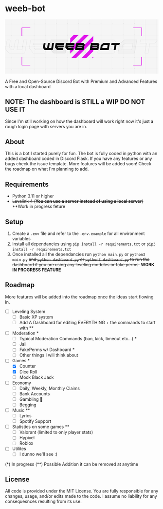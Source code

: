 # weeb-bot
  
![image](assets/static.png)

A Free and Open-Source Discord Bot with Premium and Advanced Features with a local dashboard

## NOTE: The dashboard is STILL a WIP DO NOT USE IT

Since I'm still working on how the dashboard will work right now it's just a rough login page with servers you are in.

## About

This is a bot I started purely for fun. The bot is fully coded in python with an added dashboard coded in Discord Flask. If you have any features or any bugs check the issue template. More features will be added soon! Check the roadmap on what I'm planning to add.

## Requirements

- Python 3.11 or higher
- ~~Lavalink 4 (**You can use a server instead of using a local server**)~~ **Work in progress feture

## Setup

1. Create a `.env` file and refer to the `.env.example` for all environment variables
2. Install all dependancies using `pip install -r requirements.txt` or `pip3 install -r requirements.txt`
3. Once installed all the dependancies run `python main.py` or `python3 main.py` ~~and `python dashboard.py` or `python3 dashboard.py` to run the dashboard if you are using any leveling modules or fake perms.~~ **WORK IN PROGRESS FEATURE**

## Roadmap

More features will be added into the roadmap once the ideas start flowing in.

- [ ] Leveling System
  - [ ] Basic XP system
  - [ ] Add A Dashboard for editing EVERYTHING + the commands to start with **
- [ ] Moderation *
  - [ ] Typical Moderation Commands (ban, kick, timeout etc...) *
  - [ ] Jail
  - [ ] FakePerms w/ Dashboard *
  - [ ] Other things I will think about
- [ ] Games *
  - [x] Counter
  - [x] Dice Roll
  - [ ] Mock Black Jack
- [ ] Economy
  - [ ] Daily, Weekly, Monthly Claims
  - [ ] Bank Accounts
  - [ ] Gambling 🎰
  - [ ] Begging
- [ ] Music **
  - [ ] Lyrics
  - [ ] Spotify Support
- [ ] Statistics on some games **
  - [ ] Valorant (limited to only player stats)
  - [ ] Hypixel
  - [ ] Roblox
- [ ] Utilites
  - [ ] I dunno we'll see :)

(*) In progress
(**) Possible Addition it can be removed at anytime

## License

All code is provided under the MIT License. You are fully responsible for any changes, usage, and/or edits made to the code. I assume no liability for any consequesnces resulting from its use.
